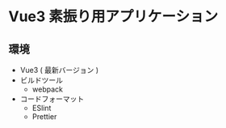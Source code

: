 # Vue3 素振り用アプリケーション

## 環境

* Vue3 ( 最新バージョン )
* ビルドツール
  * webpack
* コードフォーマット
  * ESlint
  * Prettier

